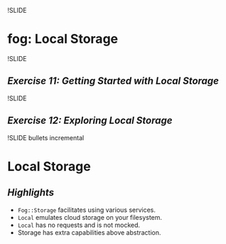 !SLIDE
# fog: Local Storage

!SLIDE
## *Exercise 11: Getting Started with Local Storage*

!SLIDE
## *Exercise 12: Exploring Local Storage*

!SLIDE bullets incremental
# Local Storage
## *Highlights*

* `Fog::Storage` facilitates using various services.
* `Local` emulates cloud storage on your filesystem.
* `Local` has no requests and is not mocked.
* Storage has extra capabilities above abstraction.
